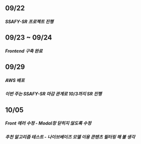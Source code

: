 ## 09/22

##### SSAFY-SR 프로젝트 진행

## 09/23 ~ 09/24

##### Frontend 구축 완료

## 09/29

##### AWS 배포

##### 이번 주는 SSAFY-SR 마감 관계로 10/3까지 SR 진행

## 10/05

##### Front 에러 수정 - Modal창 닫히지 않도록 수정

##### 추천 알고리즘 테스트 - 나이브베이즈 모델 이용 콘텐츠 필터링 해 볼 생각
